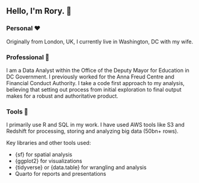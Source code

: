 ## Hello, I'm Rory. 👋
### Personal ❤️
Originally from London, UK, I currently live in Washington, DC with my wife.

### Professional 🏢
I am a Data Analyst within the Office of the Deputy Mayor for Education in DC Government. I previously worked for the Anna Freud Centre and Financial Conduct Authority. I take a code first approach to my analysis, believing that setting out process from initial exploration to final output makes for a robust and authoritative product.

### Tools 🔨
I primarily use R and SQL in my work. I have used AWS tools like S3 and Redshift for processing, storing and analyzing big data (50bn+ rows).

Key libraries and other tools used:
- {sf} for spatial analysis
- {ggplot2} for visualizations
- {tidyverse} or {data.table} for wrangling and analysis
- Quarto for reports and presentations

<!--
**RoryLawless/RoryLawless* is a ✨ _special_ ✨ repository because its `README.md` (this file) appears on your GitHub profile.

Here are some ideas to get you started:
- 🔭 I’m currently working on ...
- 🌱 I’m currently learning ...
- 👯 I’m looking to collaborate on ...
- 🤔 I’m looking for help with ...
- 💬 Ask me about ...
- 📫 How to reach me: ...
- 😄 Pronouns: ...
- ⚡ Fun fact: ...
-->
